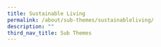 ```yaml
---
title: Sustainable Living
permalink: /about/sub-themes/sustainableliving/
description: ""
third_nav_title: Sub Themes
---
```

